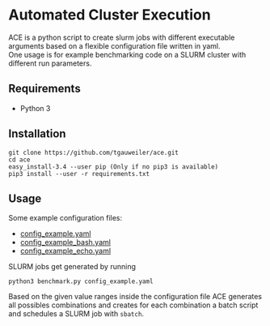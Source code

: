 # Automated Cluster Execution

ACE is a python script to create slurm jobs with different executable arguments based on a flexible configuration file written in yaml.\
One usage is for example benchmarking code on a SLURM cluster with different run parameters.

## Requirements
- Python 3

## Installation
```
git clone https://github.com/tgauweiler/ace.git
cd ace
easy_install-3.4 --user pip (Only if no pip3 is available)
pip3 install --user -r requirements.txt
```

## Usage
Some example configuration files:
- [config_example.yaml](config_example.yaml)
- [config_example_bash.yaml](config_example_bash.yaml)
- [config_example_echo.yaml](config_example_echo.yaml)

SLURM jobs get generated by running
```
python3 benchmark.py config_example.yaml
```
Based on the given value ranges inside the configuration file ACE generates all possibles combinations and creates for each combination a batch script and schedules a SLURM job with `sbatch`.